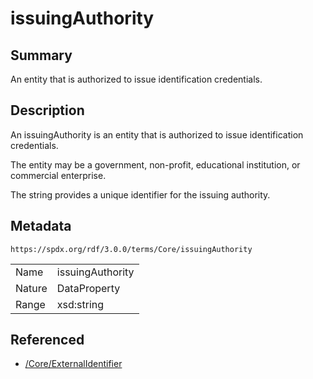 <!-- Automatically generated by spec-parser v2.3.0 on 2024-07-29T18:25:30.305944+00:00 -->
<!-- SPDX-License-Identifier: Community-Spec-1.0 -->

# issuingAuthority

## Summary

An entity that is authorized to issue identification credentials.


## Description

An issuingAuthority is an entity that is authorized to issue identification
credentials.

The entity may be a government, non-profit, educational institution, or
commercial enterprise.

The string provides a unique identifier for the issuing authority.


## Metadata

`https://spdx.org/rdf/3.0.0/terms/Core/issuingAuthority`


| | |
|---|---|
| Name | issuingAuthority |
| Nature | DataProperty |
| Range | xsd:string |




## Referenced

- [/Core/ExternalIdentifier](../../Core/Classes/ExternalIdentifier.md)

